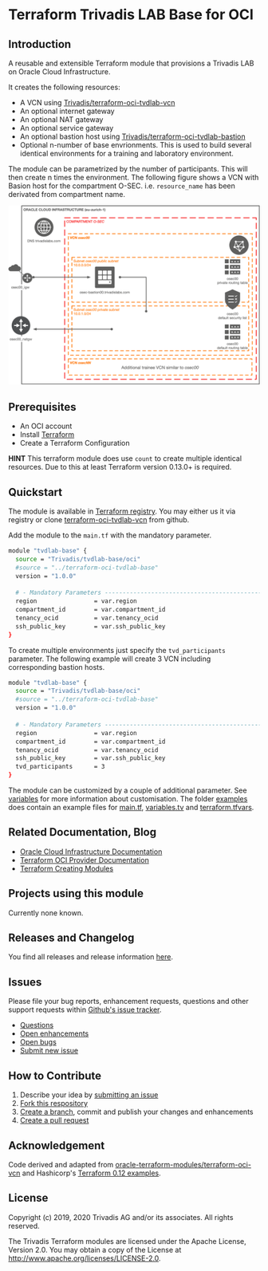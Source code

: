 # Terraform Trivadis LAB Base for OCI

## Introduction

A reusable and extensible Terraform module that provisions a Trivadis LAB on Oracle Cloud Infrastructure.

It creates the following resources:

* A VCN using [Trivadis/terraform-oci-tvdlab-vcn](https://github.com/Trivadis/terraform-oci-tvdlab-vcn)
* An optional internet gateway
* An optional NAT gateway
* An optional service gateway
* An optional bastion host using [Trivadis/terraform-oci-tvdlab-bastion](https://github.com/Trivadis/terraform-oci-tvdlab-bastion)
* Optional n-number of base envrionments. This is used to build several identical environments for a training and laboratory environment.

The module can be parametrized by the number of participants. This will then create n times the environment. The following figure shows a VCN with Basion host for the compartment O-SEC. i.e. `resource_name` has been derivated from compartment name.

![Base architecture overview](https://github.com/Trivadis/terraform-oci-tvdlab-base/raw/main/doc/images/architecture.png)

## Prerequisites

- An OCI account
- Install [Terraform](https://www.terraform.io/downloads.html)
- Create a Terraform Configuration

**HINT** This terraform module does use `count` to create multiple identical resources. Due to this at least Terraform version 0.13.0+ is required.

## Quickstart

The module is available in [Terraform registry](https://registry.terraform.io/modules/Trivadis/tvdlab-base/oci/latest). You may either us it via registry or clone [terraform-oci-tvdlab-vcn](https://github.com/Trivadis/terraform-oci-tvdlab-base) from github.

Add the module to the `main.tf` with the mandatory parameter. 

```bash
module "tvdlab-base" {
  source = "Trivadis/tvdlab-base/oci"
  #source = "../terraform-oci-tvdlab-base"
  version = "1.0.0"

  # - Mandatory Parameters --------------------------------------------------
  region                = var.region
  compartment_id        = var.compartment_id
  tenancy_ocid          = var.tenancy_ocid
  ssh_public_key        = var.ssh_public_key
}
```

To create multiple environments just specify the `tvd_participants` parameter. The following example will create 3 VCN including corresponding bastion hosts.

```bash
module "tvdlab-base" {
  source = "Trivadis/tvdlab-base/oci"
  #source = "../terraform-oci-tvdlab-base"
  version = "1.0.0"

  # - Mandatory Parameters --------------------------------------------------
  region                = var.region
  compartment_id        = var.compartment_id
  tenancy_ocid          = var.tenancy_ocid
  ssh_public_key        = var.ssh_public_key
  tvd_participants      = 3
}
```

The module can be customized by a couple of additional parameter. See [variables](./doc/variables.md) for more information about customisation. The folder [examples](examples) does contain an example files for [main.tf](examples/main.tf), [variables.tv](examples/variables.tf) and [terraform.tfvars](examples/terraform.tfvars.example).

## Related Documentation, Blog

- [Oracle Cloud Infrastructure Documentation](https://docs.cloud.oracle.com/iaas/Content/home.htm)
- [Terraform OCI Provider Documentation](https://www.terraform.io/docs/providers/oci/index.html)
- [Terraform Creating Modules](https://www.terraform.io/docs/modules/index.html)

## Projects using this module

Currently none known.

## Releases and Changelog

You find all releases and release information [here](https://github.com/Trivadis/terraform-oci-tvdlab-base/releases).

## Issues
Please file your bug reports, enhancement requests, questions and other support requests within [Github's issue tracker](https://help.github.com/articles/about-issues/).

* [Questions](https://github.com/Trivadis/terraform-oci-tvdlab-base/issues?q=is%3Aissue+label%3Aquestion)
* [Open enhancements](https://github.com/Trivadis/terraform-oci-tvdlab-base/issues?q=is%3Aopen+is%3Aissue+label%3Aenhancement)
* [Open bugs](https://github.com/Trivadis/terraform-oci-tvdlab-base/issues?q=is%3Aopen+is%3Aissue+label%3Abug)
* [Submit new issue](https://github.com/Trivadis/terraform-oci-tvdlab-base/issues/new)

## How to Contribute

1. Describe your idea by [submitting an issue](https://github.com/Trivadis/terraform-oci-tvdlab-base/issues/new)
2. [Fork this respository](https://github.com/Trivadis/terraform-oci-tvdlab-base/fork)
3. [Create a branch](https://help.github.com/articles/creating-and-deleting-branches-within-your-repository/), commit and publish your changes and enhancements
4. [Create a pull request](https://help.github.com/articles/creating-a-pull-request/)

## Acknowledgement

Code derived and adapted from [oracle-terraform-modules/terraform-oci-vcn](https://github.com/oracle-terraform-modules/terraform-oci-vcn) and Hashicorp's [Terraform 0.12 examples](https://github.com/terraform-providers/terraform-provider-oci/tree/master/examples).

## License

Copyright (c) 2019, 2020 Trivadis AG and/or its associates. All rights reserved.

The Trivadis Terraform modules are licensed under the Apache License, Version 2.0. You may obtain a copy of the License at http://www.apache.org/licenses/LICENSE-2.0.
